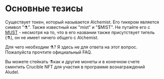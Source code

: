 # Основные тезисы

Существует токен, который называется Alchemist. Его тикером является символ "⚗️". Также известный как "mist" и "$MIST". Не путайте его с [MUST](https://www.coingecko.com/en/coins/must) - несмотря на то, что в его названии также присутствует тигель \(⚗️\), он не имеет ничего общего с Alchemist.

Для чего необходим ⚗️? Я здесь не для ответа на этот вопрос. Пожалуйста прочтите официальный FAQ.

Вы можете стейкать ⚗️как и другие монеты и в конечном счете сминтить Crucible NFT для участия в программе вознаграждений Aludel. 

